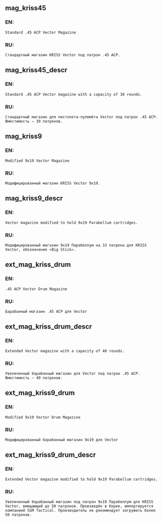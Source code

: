 ## mag_kriss45

### EN:
```
Standard .45 ACP Vector Magazine
```

### RU:
```
Стандартный магазин KRISS Vector под патрон .45 ACP.
```
## mag_kriss45_descr

### EN:
```
Standard .45 ACP Vector magazine with a capacity of 30 rounds.
```

### RU:
```
Стандартный магазин для пистолета-пулемёта Vector под патрон .45 ACP. Вместимость — 30 патронов.
```
## mag_kriss9

### EN:
```
Modified 9x19 Vector Magazine
```

### RU:
```
Модифицированный магазин KRISS Vector 9x19.
```
## mag_kriss9_descr

### EN:
```
Vector magazine modified to hold 9x19 Parabellum cartridges.
```

### RU:
```
Модифицированный магазин 9x19 Парабеллум на 33 патрона для KRISS Vector, обозначение «Big Stick».
```
## ext_mag_kriss_drum

### EN:
```
.45 ACP Vector Drum Magazine
```

### RU:
```
Барабанный магазин .45 ACP для Vector
```
## ext_mag_kriss_drum_descr

### EN:
```
Extended Vector magazine with a capacity of 40 rounds.
```

### RU:
```
Увеличенный барабанный магазин для Vector под патрон .45 ACP. Вместимость — 40 патронов.
```
## ext_mag_kriss9_drum

### EN:
```
Modified 9x19 Vector Drum Magazine
```

### RU:
```
Модифицированный барабанный магазин 9x19 для Vector
```
## ext_mag_kriss9_drum_descr

### EN:
```
Extended Vector magazine modified to hold 9x19 Parabellum cartridges.
```

### RU:
```
Увеличенный барабанный магазин под патрон 9x19 Парабеллум для KRISS Vector, вмещающий до 50 патронов. Произведён в Корее, импортируется компанией SGM Tactical. Производитель не рекомендует загружать более 50 патронов.
```
